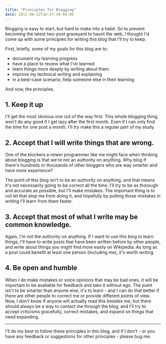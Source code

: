 ```yaml
---
title: "Principles for Blogging"
date: 2017-08-12T16:57:49-04:00
---
```


Blogging is easy to start, but hard to make into a habit. So to prevent becoming the latest two-post graveyard to haunt the web, I thought I'd come up with some principles for writing this blog that I'll try to keep.

First, briefly, some of my goals for this blog are to:

- document my learning progress
- have a place to review what I've learned
- learn things more deeply by writing about them
- improve my technical writing and explaining
- in a best-case scenario, help someone else in their learning

And now, the principles.

## 1. Keep it up

I'll get the most obvious one out of the way first. This whole blogging thing won't do any good if I get lazy after the first month. Even if I can only find the time for one post a month, I'll try make this a regular part of my study.

## 2. Accept that I will write things that are wrong.

One of the blockers a newer programmer like me might face when thinking about blogging is that we're not an authority on anything. Why blog if there's hundreds or thousands of other bloggers who are way smarter and have more experience?

The point of this blog isn't to be an authority on anything, and that means it's not necessarily going to be correct all the time. I'll try to be as thorough and accurate as possible, but I'll make mistakes. The important thing is to not let that stop me from doing it, and hopefully by putting those mistakes in writing I'll learn from them faster.

## 3. Accept that most of what I write may be common knowledge.

Again, I'm not the authority on anything. If I want to use this blog to learn things, I'll have to write posts that have been written before by other people, and write about things you might find more easily on Wikipedia. As long as a post could benefit at least one person (including me), it's worth writing.

## 4. Be open and humble

When I do make mistakes or voice opinions that may be bad ones, it will be important to be available for feedback and take it without ego. The point isn't to be smarter than anyone else, it's to learn - and I can do that better if there are other people to correct me or provide different points of view. Now, I don't know if anyone will actually read this besides me, but there should always be a way to contact me through the blog, and I'll try to accept criticisms gracefully, correct mistakes, and expand on things that need expanding.

---

I'll do my best to follow these principles in this blog, and if I don't - or you have any feedback or suggestions for other principles - please bug me.
